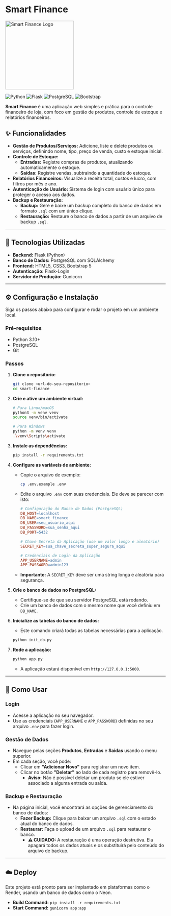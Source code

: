 # Smart Finance
<img src="/static/favicon.ico" alt="Smart Finance Logo" width="215" height="215">

![Python](https://img.shields.io/badge/python-3.11-blue.svg)
![Flask](https://img.shields.io/badge/flask-2.2-green.svg)
![PostgreSQL](https://img.shields.io/badge/postgresql-14-blue.svg)
![Bootstrap](https://img.shields.io/badge/bootstrap-5-purple.svg)

**Smart Finance** é uma aplicação web simples e prática para o controle financeiro de loja, com foco em gestão de produtos, controle de estoque e relatórios financeiros.

## ✨ Funcionalidades

- **Gestão de Produtos/Serviços:** Adicione, liste e delete produtos ou serviços, definindo nome, tipo, preço de venda, custo e estoque inicial.
- **Controle de Estoque:**
  - **Entradas:** Registre compras de produtos, atualizando automaticamente o estoque.
  - **Saídas:** Registre vendas, subtraindo a quantidade do estoque.
- **Relatórios Financeiros:** Visualize a receita total, custos e lucro, com filtros por mês e ano.
- **Autenticação de Usuário:** Sistema de login com usuário único para proteger o acesso aos dados.
- **Backup e Restauração:**
  - **Backup:** Gere e baixe um backup completo do banco de dados em formato `.sql` com um único clique.
  - **Restauração:** Restaure o banco de dados a partir de um arquivo de backup `.sql`.

---

## 🚀 Tecnologias Utilizadas

- **Backend:** Flask (Python)
- **Banco de Dados:** PostgreSQL com SQLAlchemy
- **Frontend:** HTML5, CSS3, Bootstrap 5
- **Autenticação:** Flask-Login
- **Servidor de Produção:** Gunicorn

---

## ⚙️ Configuração e Instalação

Siga os passos abaixo para configurar e rodar o projeto em um ambiente local.

### **Pré-requisitos**

- Python 3.10+
- PostgreSQL
- Git

### **Passos**

1.  **Clone o repositório:**
    ```bash
    git clone <url-do-seu-repositorio>
    cd smart-finance
    ```

2.  **Crie e ative um ambiente virtual:**
    ```bash
    # Para Linux/macOS
    python3 -m venv venv
    source venv/bin/activate

    # Para Windows
    python -m venv venv
    .\venv\Scripts\activate
    ```

3.  **Instale as dependências:**
    ```bash
    pip install -r requirements.txt
    ```

4.  **Configure as variáveis de ambiente:**
    - Copie o arquivo de exemplo:
      ```bash
      cp .env.example .env
      ```
    - Edite o arquivo `.env` com suas credenciais. Ele deve se parecer com isto:
      ```makefile
      # Configuração do Banco de Dados (PostgreSQL)
      DB_HOST=localhost
      DB_NAME=smart_finance
      DB_USER=seu_usuario_aqui
      DB_PASSWORD=sua_senha_aqui
      DB_PORT=5432

      # Chave Secreta da Aplicação (use um valor longo e aleatório)
      SECRET_KEY=sua_chave_secreta_super_segura_aqui

      # Credenciais de Login da Aplicação
      APP_USERNAME=admin
      APP_PASSWORD=admin123
      ```
    - **Importante:** A `SECRET_KEY` deve ser uma string longa e aleatória para segurança.

5.  **Crie o banco de dados no PostgreSQL:**
    - Certifique-se de que seu servidor PostgreSQL está rodando.
    - Crie um banco de dados com o mesmo nome que você definiu em `DB_NAME`.

6.  **Inicialize as tabelas do banco de dados:**
    - Este comando criará todas as tabelas necessárias para a aplicação.
    ```bash
    python init_db.py
    ```

7.  **Rode a aplicação:**
    ```bash
    python app.py
    ```
    - A aplicação estará disponível em `http://127.0.0.1:5000`.

---

## 📖 Como Usar

### **Login**

- Acesse a aplicação no seu navegador.
- Use as credenciais (`APP_USERNAME` e `APP_PASSWORD`) definidas no seu arquivo `.env` para fazer login.

### **Gestão de Dados**

- Navegue pelas seções **Produtos**, **Entradas** e **Saídas** usando o menu superior.
- Em cada seção, você pode:
  - Clicar em **"Adicionar Novo"** para registrar um novo item.
  - Clicar no botão **"Deletar"** ao lado de cada registro para removê-lo.
    - **Aviso:** Não é possível deletar um produto se ele estiver associado a alguma entrada ou saída.

### **Backup e Restauração**

- Na página inicial, você encontrará as opções de gerenciamento do banco de dados:
  - **Fazer Backup:** Clique para baixar um arquivo `.sql` com o estado atual do banco de dados.
  - **Restaurar:** Faça o upload de um arquivo `.sql` para restaurar o banco.
    - **⚠️ CUIDADO:** A restauração é uma operação destrutiva. Ela apagará todos os dados atuais e os substituirá pelo conteúdo do arquivo de backup.

---

## ☁️ Deploy

Este projeto está pronto para ser implantado em plataformas como o Render, usando um banco de dados como o Neon.

- **Build Command:** `pip install -r requirements.txt`
- **Start Command:** `gunicorn app:app`


